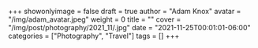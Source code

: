 +++
showonlyimage = false
draft = true
author = "Adam Knox"
avatar = "/img/adam_avatar.jpeg"
weight = 0
title = ""
cover = "/img/post/photography/2021_11/.jpg"
date = "2021-11-25T00:01:01-06:00"
categories = ["Photography", "Travel"]
tags = []
+++
<!--more-->
